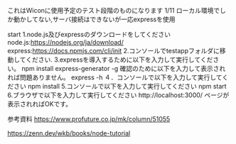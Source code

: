 これはWiconに使用予定のテスト段階のものになります
1/11   ローカル環境でしか動かしてない,サーバ接続はできないが一応expressを使用

start
1.node.js及びexpressのダウンロードをしてください
node.js:https://nodejs.org/ja/download/
express:https://docs.npmjs.com/cli/init
2.コンソールでtestappフォルダに移動してください.
3.expressを導入するために以下を入力して実行してください。
npm install express-generator -g
確認のために以下を入力して表示されれば問題ありません。
express -h
４．コンソールで以下を入力して実行してください
npm install
5.コンソールで以下を入力して実行してください
npm start
6.ブラウザで以下を入力して実行してください
http://localhost:3000/
ページが表示されればOKです。

参考資料
https://www.profuture.co.jp/mk/column/51055

https://zenn.dev/wkb/books/node-tutorial


